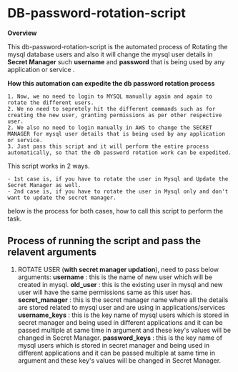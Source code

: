 # DB-password-rotation-script

**Overview**

This db-password-rotation-script is the automated process of Rotating the mysql database users and also it will change the mysql user details in **Secret Manager** such **username** and **password** that is being used by any application or service .

**How this automation can expedite the db password rotation process**

    1. Now, we no need to login to MYSQL manually again and again to rotate the different users.
    2. We no need to sepretely hit the different commands such as for creating the new user, granting permissions as per other respective user.
    2. We also no need to login manually in AWS to change the SECRET MANAGER for mysql user details that is being used by any application or service.
    3. Just pass this script and it will perform the entire process automatically, so that the db password rotation work can be expedited.


This script works in 2 ways.

    - 1st case is, if you have to rotate the user in Mysql and Update the Secret Manager as well.
    - 2nd case is, if you have to rotate the user in Mysql only and don't want to update the secret manager.

below is the process for both cases, how to call this script to perform the task.


## Process of running the script and pass the relavent arguments

1. ROTATE USER (**with secret manager updation**), need to pass below arguments:
    **username**        : this is the name of new user which will be created in mysql.
    **old_user**        : this is the existing user in mysql and new user will have the same permissions same as this user has.
    **secret_manager**  : this is the secret manager name where all the details are stored related to mysql user and are using in applications/services
    **username_keys**   : this is the key name of mysql users which is stored in secret manager and being used in different applications and it can be passed multiple at same time in argument and these key's values will be changed in Secret Manager.
    **password_keys**   : this is the key name of mysql users which is stored in secret manager and being used in different applications and it can be passed multiple at same time in argument and these key's values will be changed in Secret Manager.

